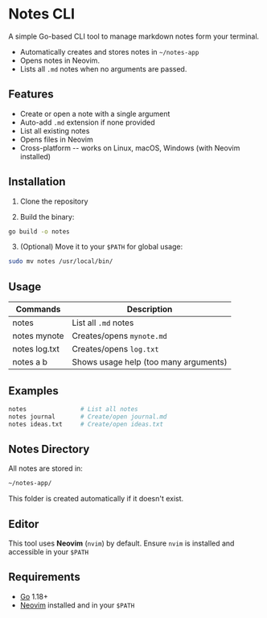 # Notes CLI

A simple Go-based CLI tool to manage markdown notes form your terminal.

- Automatically creates and stores notes in `~/notes-app`
- Opens notes in Neovim.
- Lists all `.md` notes when no arguments are passed.

## Features

- Create or open a note with a single argument
- Auto-add `.md` extension if none provided
- List all existing notes
- Opens files in Neovim
- Cross-platform -- works on Linux, macOS, Windows (with Neovim installed)

## Installation

1. Clone the repository

2. Build the binary:
```bash
go build -o notes
```

3. (Optional) Move it to your `$PATH` for global usage:
```bash
sudo mv notes /usr/local/bin/
```

## Usage

| Commands          | Description                           |
| ----------------- | ------------------------------------- |
| notes             | List all `.md` notes                  |
| notes mynote      | Creates/opens `mynote.md`             |
| notes log.txt     | Creates/opens `log.txt`               |
| notes a b         | Shows usage help (too many arguments) |

## Examples

```bash
notes               # List all notes
notes journal       # Create/open journal.md
notes ideas.txt     # Create/open ideas.txt
```

## Notes Directory

All notes are stored in:

```bash
~/notes-app/
```

This folder is created automatically if it doesn't exist.

## Editor

This tool uses **Neovim** (`nvim`) by default.
Ensure `nvim` is installed and accessible in your `$PATH`

## Requirements

- [Go](https://golang.org/doc/install) 1.18+
- [Neovim](https://neovim.io/) installed and in your `$PATH`
